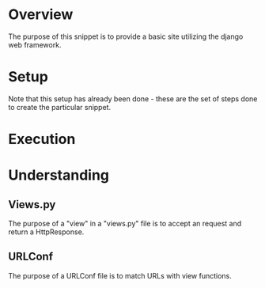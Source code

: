 # Overview

The purpose of this snippet is to provide a basic site utilizing the django web framework.

# Setup

Note that this setup has already been done - these are the set of steps done to create the particular snippet.

# Execution

# Understanding

## Views.py

The purpose of a "view" in a "views.py" file is to accept an request and return a HttpResponse.

## URLConf

The purpose of a URLConf file is to match URLs with view functions.

